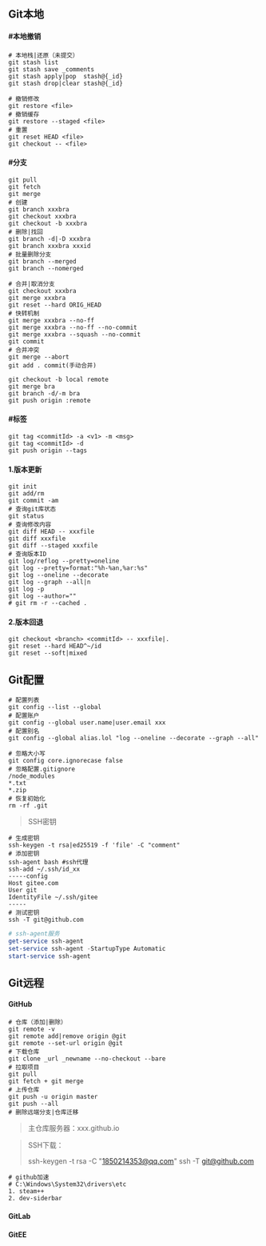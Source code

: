 ## Git本地

#### #本地撤销

```shell
# 本地栈|还原（未提交）
git stash list
git stash save _comments
git stash apply|pop  stash@{_id}
git stash drop|clear stash@{_id}
```

```shell
# 撤销修改
git restore <file>
# 撤销缓存
git restore --staged <file>
# 重置
git reset HEAD <file>
git checkout -- <file>
```

#### #分支

```shell
git pull
git fetch
git merge
# 创建
git branch xxxbra
git checkout xxxbra
git checkout -b xxxbra
# 删除|找回
git branch -d|-D xxxbra
git branch xxxbra xxxid
# 批量删除分支
git branch --merged
git branch --nomerged

# 合并|取消分支
git checkout xxxbra
git merge xxxbra
git reset --hard ORIG_HEAD
# 快转机制
git merge xxxbra --no-ff
git merge xxxbra --no-ff --no-commit
git merge xxxbra --squash --no-commit
git commit
# 合并冲突
git merge --abort
git add . commit(手动合并)

git checkout -b local remote
git merge bra
git branch -d/-m bra
git push origin :remote
```

#### #标签

```shell
git tag <commitId> -a <v1> -m <msg>
git tag <commitId> -d
git push origin --tags
```

#### 1.版本更新

```shell
git init
git add/rm
git commit -am
# 查询git库状态
git status
# 查询修改内容
git diff HEAD -- xxxfile
git diff xxxfile
git diff --staged xxxfile
# 查询版本ID
git log/reflog --pretty=oneline
git log --pretty=format:"%h-%an,%ar:%s"
git log --oneline --decorate
git log --graph --all|n
git log -p
git log --author=""
# git rm -r --cached .
```

#### 2.版本回退

```shell
git checkout <branch> <commitId> -- xxxfile|.
git reset --hard HEAD^~/id
git reset --soft|mixed
```

## Git配置

```shell
# 配置列表
git config --list --global
# 配置账户
git config --global user.name|user.email xxx
# 配置别名
git config --global alias.lol "log --oneline --decorate --graph --all"

# 忽略大小写
git config core.ignorecase false
# 忽略配置.gitignore
/node_modules
*.txt
*.zip
# 恢复初始化
rm -rf .git
```

> SSH密钥

```shell
# 生成密钥
ssh-keygen -t rsa|ed25519 -f 'file' -C "comment"
# 添加密钥
ssh-agent bash #ssh代理
ssh-add ~/.ssh/id_xx
-----config
Host gitee.com
User git
IdentityFile ~/.ssh/gitee
-----
# 测试密钥
ssh -T git@github.com
```

```powershell
# ssh-agent服务
get-service ssh-agent
set-service ssh-agent -StartupType Automatic
start-service ssh-agent
```

## Git远程

#### GitHub

```shell
# 仓库（添加|删除）
git remote -v
git remote add|remove origin @git
git remote --set-url origin @git
# 下载仓库
git clone _url _newname --no-checkout --bare
# 拉取项目
git pull
git fetch + git merge
# 上传仓库
git push -u origin master
git push --all
# 删除远端分支|仓库迁移
```

> 主仓库服务器：xxx.github.io

> SSH下载：
>
> ssh-keygen -t rsa -C "1850214353@qq.com"
> ssh -T git@github.com

```shell
# github加速
# C:\Windows\System32\drivers\etc
1. steam++
2. dev-siderbar
```

#### GitLab

#### GitEE
